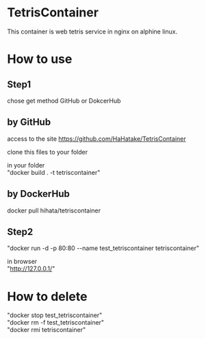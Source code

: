 # TetrisContainer
This container is web tetris service in nginx on alphine linux.

# How to use  
## Step1  
chose get method GitHub or DokcerHub  

## by GitHub
access to the site
<https://github.com/HaHatake/TetrisContainer>  

clone this files to your folder  

in your folder  
"docker build . -t tetriscontainer"  

## by DockerHub
docker pull hihata/tetriscontainer

## Step2
"docker run -d -p 80:80 --name test_tetriscontainer tetriscontainer"  

in browser  
"http://127.0.0.1/"  

# How to delete  
"docker stop test_tetriscontainer"  
"docker rm -f test_tetriscontainer"  
"docker rmi tetriscontainer"  
